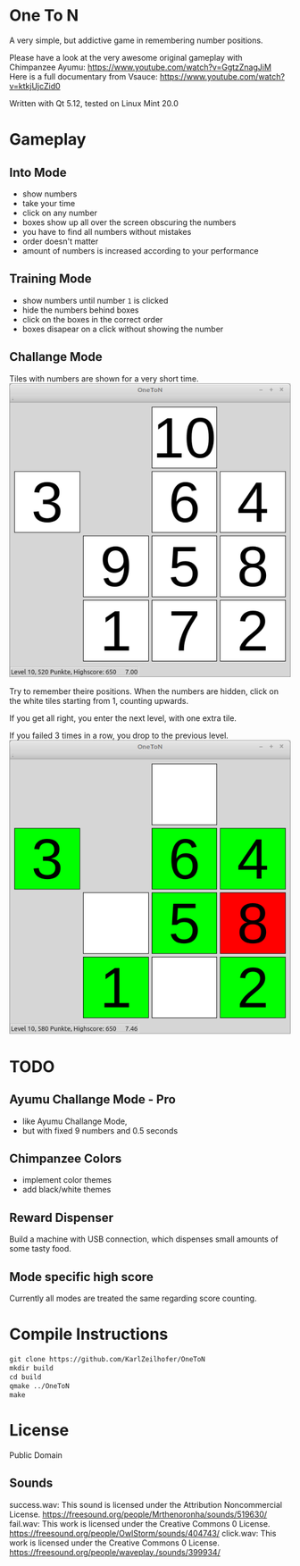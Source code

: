 One To N
========

A very simple, but addictive game in remembering number positions. 

Please have a look at the very awesome original gameplay with Chimpanzee Ayumu: https://www.youtube.com/watch?v=GgtzZnagJiM
Here is a full documentary from Vsauce: https://www.youtube.com/watch?v=ktkjUjcZid0

Written with Qt 5.12, tested on Linux Mint 20.0

# Gameplay
## Into Mode
* show numbers
* take your time
* click on any number
* boxes show up all over the screen obscuring the numbers
* you have to find all numbers without mistakes
* order doesn't matter
* amount of numbers is increased according to your performance

## Training Mode
* show numbers until number `1` is clicked
* hide the numbers behind boxes
* click on the boxes in the correct order
* boxes disapear on a click without showing the number

## Challange Mode
Tiles with numbers are shown for a very short time.
![Preview for Level 10](screenshot-10-preview.png)

Try to remember theire positions. When the numbers are hidden, click
on the white tiles starting from 1, counting upwards.

If you get all right, you enter the next level, with one extra tile.

If you failed 3 times in a row, you drop to the previous level.
![Failed, didn't remember number 7!](screenshot-10-failed.png)

# TODO
## Ayumu Challange Mode - Pro
* like Ayumu Challange Mode,
* but with fixed 9 numbers and 0.5 seconds

## Chimpanzee Colors
* implement color themes
* add black/white themes

## Reward Dispenser
Build a machine with USB connection, which dispenses small amounts of some tasty food.

## Mode specific high score
Currently all modes are treated the same regarding score counting.


# Compile Instructions
```
git clone https://github.com/KarlZeilhofer/OneToN
mkdir build
cd build
qmake ../OneToN
make
```


# License
Public Domain

## Sounds
success.wav: This sound is licensed under the Attribution Noncommercial License.
https://freesound.org/people/Mrthenoronha/sounds/519630/
fail.wav: This work is licensed under the Creative Commons 0 License.
https://freesound.org/people/OwlStorm/sounds/404743/
click.wav: This work is licensed under the Creative Commons 0 License.
https://freesound.org/people/waveplay./sounds/399934/
